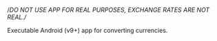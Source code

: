 /*DO NOT USE APP FOR REAL PURPOSES, EXCHANGE RATES ARE NOT REAL./*

Executable Android (v9+) app for converting currencies.
